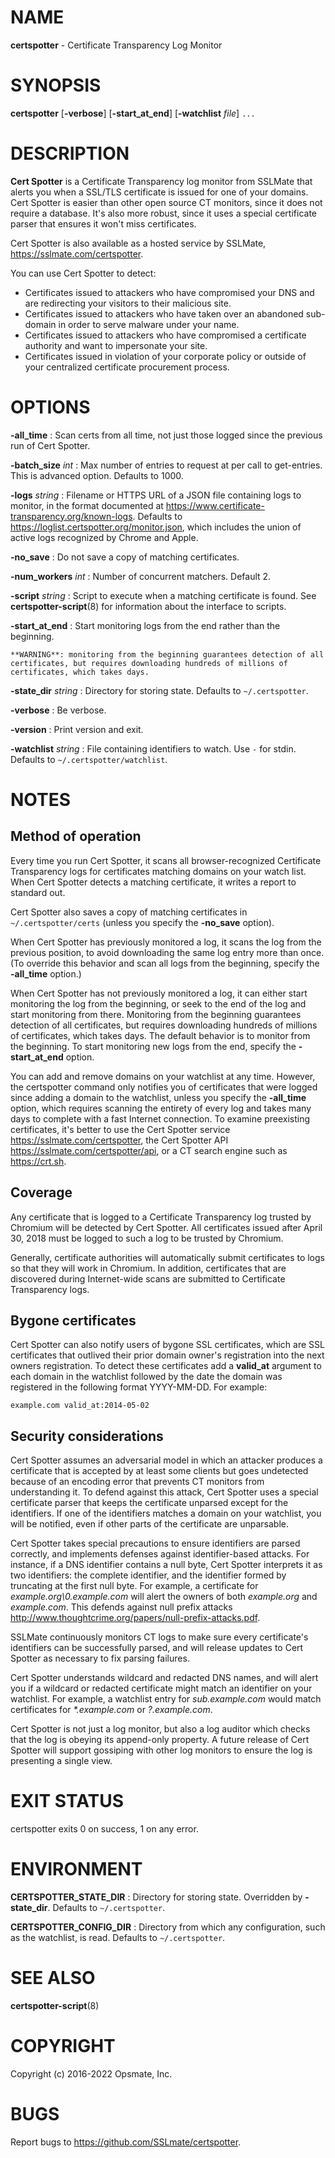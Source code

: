 # NAME

**certspotter** - Certificate Transparency Log Monitor

# SYNOPSIS

**certspotter** [**-verbose**] [**-start\_at\_end**] [**-watchlist** _file_] `...`

# DESCRIPTION

**Cert Spotter** is a Certificate Transparency log monitor from SSLMate that
alerts you when a SSL/TLS certificate is issued for one of your domains. Cert
Spotter is easier than other open source CT monitors, since it does not require
a database. It's also more robust, since it uses a special certificate parser
that ensures it won't miss certificates.

Cert Spotter is also available as a hosted service by SSLMate,
<https://sslmate.com/certspotter>.

You can use Cert Spotter to detect:

 * Certificates issued to attackers who have compromised your DNS and
   are redirecting your visitors to their malicious site.
 * Certificates issued to attackers who have taken over an abandoned
   sub-domain in order to serve malware under your name.
 * Certificates issued to attackers who have compromised a certificate
   authority and want to impersonate your site.
 * Certificates issued in violation of your corporate policy
   or outside of your centralized certificate procurement process.

# OPTIONS

**-all_time**
:   Scan certs from all time, not just those logged since the previous run of
    Cert Spotter.

**-batch_size** _int_
:   Max number of entries to request at per call to get-entries. This is
    advanced option. Defaults to 1000.

**-logs** _string_
:   Filename or HTTPS URL of a JSON file containing logs to monitor, in the
    format documented at <https://www.certificate-transparency.org/known-logs>.
    Defaults to <https://loglist.certspotter.org/monitor.json>, which includes
    the union of active logs recognized by Chrome and Apple.

**-no\_save**
:   Do not save a copy of matching certificates.

**-num\_workers** _int_
:   Number of concurrent matchers. Default 2.

**-script** _string_
:   Script to execute when a matching certificate is found. See
    **certspotter-script**(8) for information about the interface to scripts.

**-start\_at\_end**
:   Start monitoring logs from the end rather than the beginning.

    **WARNING**: monitoring from the beginning guarantees detection of all
    certificates, but requires downloading hundreds of millions of
    certificates, which takes days.

**-state\_dir** _string_
:   Directory for storing state. Defaults to `~/.certspotter`.

**-verbose**
:   Be verbose.

**-version**
:   Print version and exit.

**-watchlist** _string_
:   File containing identifiers to watch. Use `-` for stdin.
    Defaults to `~/.certspotter/watchlist`.

# NOTES

## Method of operation

Every time you run Cert Spotter, it scans all browser-recognized
Certificate Transparency logs for certificates matching domains on
your watch list. When Cert Spotter detects a matching certificate, it
writes a report to standard out.

Cert Spotter also saves a copy of matching certificates in
`~/.certspotter/certs` (unless you specify the **-no\_save** option).

When Cert Spotter has previously monitored a log, it scans the log
from the previous position, to avoid downloading the same log entry
more than once. (To override this behavior and scan all logs from the
beginning, specify the **-all\_time** option.)

When Cert Spotter has not previously monitored a log, it can either start
monitoring the log from the beginning, or seek to the end of the log and
start monitoring from there. Monitoring from the beginning guarantees
detection of all certificates, but requires downloading hundreds of
millions of certificates, which takes days. The default behavior is to
monitor from the beginning. To start monitoring new logs from the end,
specify the **-start\_at\_end** option.

You can add and remove domains on your watchlist at any time. However,
the certspotter command only notifies you of certificates that were
logged since adding a domain to the watchlist, unless you specify the
**-all\_time** option, which requires scanning the entirety of every log
and takes many days to complete with a fast Internet connection.
To examine preexisting certificates, it's better to use the Cert
Spotter service <https://sslmate.com/certspotter>, the Cert Spotter
API <https://sslmate.com/certspotter/api>, or a CT search engine such
as <https://crt.sh>.

## Coverage

Any certificate that is logged to a Certificate Transparency log trusted by
Chromium will be detected by Cert Spotter. All certificates issued after April
30, 2018 must be logged to such a log to be trusted by Chromium.

Generally, certificate authorities will automatically submit certificates
to logs so that they will work in Chromium.  In addition, certificates
that are discovered during Internet-wide scans are submitted to Certificate
Transparency logs.

## Bygone certificates

Cert Spotter can also notify users of bygone SSL certificates, which are SSL
certificates that outlived their prior domain owner's registration into the
next owners registration. To detect these certificates add a **valid\_at**
argument to each domain in the watchlist followed by the date the domain was
registered in the following format YYYY-MM-DD. For example:

```
example.com valid_at:2014-05-02
```

## Security considerations

Cert Spotter assumes an adversarial model in which an attacker produces a
certificate that is accepted by at least some clients but goes undetected
because of an encoding error that prevents CT monitors from understanding it.
To defend against this attack, Cert Spotter uses a special certificate parser
that keeps the certificate unparsed except for the identifiers.  If one of the
identifiers matches a domain on your watchlist, you will be notified, even if
other parts of the certificate are unparsable.

Cert Spotter takes special precautions to ensure identifiers are parsed
correctly, and implements defenses against identifier-based attacks.  For
instance, if a DNS identifier contains a null byte, Cert Spotter interprets it
as two identifiers: the complete identifier, and the identifier formed by
truncating at the first null byte.  For example, a certificate for
*example.org\0.example.com* will alert the owners of both *example.org* and
*example.com*. This defends against null prefix attacks
<http://www.thoughtcrime.org/papers/null-prefix-attacks.pdf>.

SSLMate continuously monitors CT logs to make sure every certificate's
identifiers can be successfully parsed, and will release updates to Cert
Spotter as necessary to fix parsing failures.

Cert Spotter understands wildcard and redacted DNS names, and will alert you if
a wildcard or redacted certificate might match an identifier on your watchlist.
For example, a watchlist entry for *sub.example.com* would match certificates for
*\*.example.com* or *?.example.com*.

Cert Spotter is not just a log monitor, but also a log auditor which checks
that the log is obeying its append-only property. A future release of Cert
Spotter will support gossiping with other log monitors to ensure the log is
presenting a single view.

# EXIT STATUS

certspotter exits 0 on success, 1 on any error.

# ENVIRONMENT

**CERTSPOTTER\_STATE\_DIR**
:   Directory for storing state. Overridden by **-state\_dir**. Defaults to
    `~/.certspotter`.

**CERTSPOTTER\_CONFIG\_DIR**
:   Directory from which any configuration, such as the watchlist, is read.
    Defaults to `~/.certspotter`.

# SEE ALSO

**certspotter-script**(8)

# COPYRIGHT

Copyright (c) 2016-2022 Opsmate, Inc.

# BUGS

Report bugs to <https://github.com/SSLmate/certspotter>.
